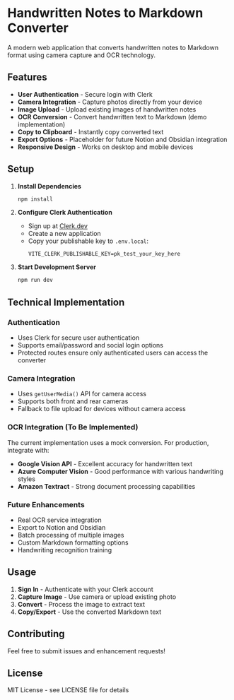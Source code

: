 # Handwritten Notes to Markdown Converter

A modern web application that converts handwritten notes to Markdown format using camera capture and OCR technology.

## Features

- **User Authentication** - Secure login with Clerk
- **Camera Integration** - Capture photos directly from your device
- **Image Upload** - Upload existing images of handwritten notes
- **OCR Conversion** - Convert handwritten text to Markdown (demo implementation)
- **Copy to Clipboard** - Instantly copy converted text
- **Export Options** - Placeholder for future Notion and Obsidian integration
- **Responsive Design** - Works on desktop and mobile devices

## Setup




1. **Install Dependencies**



   ```bash
   npm install
   ```

2. **Configure Clerk Authentication**
   - Sign up at [Clerk.dev](https://clerk.dev)
   - Create a new application
   - Copy your publishable key to `.env.local`:
     ```
     VITE_CLERK_PUBLISHABLE_KEY=pk_test_your_key_here
     ```

3. **Start Development Server**
   ```bash
   npm run dev
   ```

## Technical Implementation

### Authentication
- Uses Clerk for secure user authentication
- Supports email/password and social login options
- Protected routes ensure only authenticated users can access the converter

### Camera Integration
- Uses `getUserMedia()` API for camera access
- Supports both front and rear cameras
- Fallback to file upload for devices without camera access

### OCR Integration (To Be Implemented)
The current implementation uses a mock conversion. For production, integrate with:
- **Google Vision API** - Excellent accuracy for handwritten text
- **Azure Computer Vision** - Good performance with various handwriting styles
- **Amazon Textract** - Strong document processing capabilities

### Future Enhancements
- Real OCR service integration
- Export to Notion and Obsidian
- Batch processing of multiple images
- Custom Markdown formatting options
- Handwriting recognition training

## Usage

1. **Sign In** - Authenticate with your Clerk account
2. **Capture Image** - Use camera or upload existing photo
3. **Convert** - Process the image to extract text
4. **Copy/Export** - Use the converted Markdown text

## Contributing

Feel free to submit issues and enhancement requests!

## License

MIT License - see LICENSE file for details
